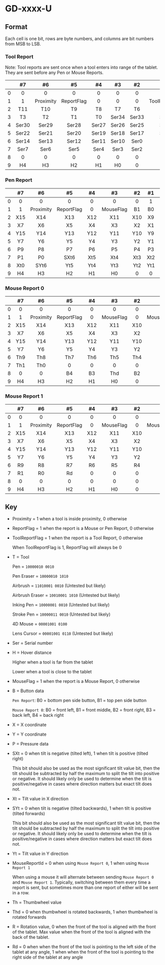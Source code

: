 # GD-xxxx-U

## Format

Each cell is one bit, rows are byte numbers, and columns are bit numbers from MSB to LSB.

### Tool Report

Note: Tool reports are sent once when a tool enters into range of the tablet. They are sent before any Pen or Mouse Reports.

|   |   #7  |     #6    |     #5     |   #4  |   #3  |   #2  |       #1       |   #0  |
|:-:|:-----:|:---------:|:----------:|:-----:|:-----:|:-----:|:--------------:|:-----:|
| 0 |   0   |     0     |      0     |   0   |   0   |   0   |        1       |   0   |
| 1 |   1   | Proximity | ReportFlag |   0   |   0   |   0   | ToolReportFlag |   0   |
| 2 |  T11  |    T10    |     T9     |   T8  |   T7  |   T6  |       T5       |   T4  |
| 3 |   T3  |     T2    |     T1     |   T0  | Ser34 | Ser33 |      Ser32     | Ser31 |
| 4 | Ser30 |   Ser29   |    Ser28   | Ser27 | Ser26 | Ser25 |      Ser24     | Ser23 |
| 5 | Ser22 |   Ser21   |    Ser20   | Ser19 | Ser18 | Ser17 |      Ser16     | Ser15 |
| 6 | Ser14 |   Ser13   |    Ser12   | Ser11 | Ser10 |  Ser0 |      Ser9      |  Ser8 |
| 7 |  Ser7 |    Ser6   |    Ser5    |  Ser4 |  Ser3 |  Ser2 |      Ser1      |  Ser0 |
| 8 |   0   |     0     |      0     |   0   |   0   |   0   |        0       |   0   |
| 9 |   H4  |     H3    |     H2     |   H1  |   H0  |   0   |        0       |   0   |

### Pen Report

|   |  #7 |     #6    |     #5     |  #4 |     #3    |  #2 |  #1 |  #0 |
|:-:|:---:|:---------:|:----------:|:---:|:---------:|:---:|:---:|:---:|
| 0 |  0  |     0     |      0     |  0  |     0     |  0  |  1  |  0  |
| 1 |  1  | Proximity | ReportFlag |  0  | MouseFlag |  B1 |  B0 |  0  |
| 2 | X15 |    X14    |     X13    | X12 |    X11    | X10 |  X9 |  X8 |
| 3 |  X7 |     X6    |     X5     |  X4 |     X3    |  X2 |  X1 |  X0 |
| 4 | Y15 |    Y14    |     Y13    | Y12 |    Y11    | Y10 |  Y9 |  Y8 |
| 5 |  Y7 |     Y6    |     Y5     |  Y4 |     Y3    |  Y2 |  Y1 |  Y0 |
| 6 |  P9 |     P8    |     P7     |  P6 |     P5    |  P4 |  P3 |  P2 |
| 7 |  P1 |     P0    |    SXt6    | Xt5 |    Xt4    | Xt3 | Xt2 | Xt1 |
| 8 | Xt0 |    SYt6   |     Yt5    | Yt4 |    Yt3    | Yt2 | Yt1 | Yt0 |
| 9 |  H4 |     H3    |     H2     |  H1 |     H0    |  0  |  0  |  0  |

### Mouse Report 0

|   |  #7 |     #6    |     #5     |  #4 |     #3    |  #2 |       #1      |  #0 |
|:-:|:---:|:---------:|:----------:|:---:|:---------:|:---:|:-------------:|:---:|
| 0 |  0  |     0     |      0     |  0  |     0     |  0  |       1       |  0  |
| 1 |  1  | Proximity | ReportFlag |  0  | MouseFlag |  0  | MouseReportId |  0  |
| 2 | X15 |    X14    |     X13    | X12 |    X11    | X10 |       X9      |  X8 |
| 3 |  X7 |     X6    |     X5     |  X4 |     X3    |  X2 |       X1      |  X0 |
| 4 | Y15 |    Y14    |     Y13    | Y12 |    Y11    | Y10 |       Y9      |  Y8 |
| 5 |  Y7 |     Y6    |     Y5     |  Y4 |     Y3    |  Y2 |       Y1      |  Y0 |
| 6 | Th9 |    Th8    |     Th7    | Th6 |    Th5    | Th4 |      Th3      | Th2 |
| 7 | Th1 |    Th0    |      0     |  0  |     0     |  0  |       0       |  0  |
| 8 |  0  |     0     |     B4     |  B3 |    Thd    |  B2 |       B1      |  B0 |
| 9 |  H4 |     H3    |     H2     |  H1 |     H0    |  0  |       0       |  0  |

### Mouse Report 1

|   |  #7 |     #6    |     #5     |  #4 |     #3    |  #2 |       #1      | #0 |
|:-:|:---:|:---------:|:----------:|:---:|:---------:|:---:|:-------------:|:--:|
| 0 |  0  |     0     |      0     |  0  |     0     |  0  |       1       |  0 |
| 1 |  1  | Proximity | ReportFlag |  0  | MouseFlag |  0  | MouseReportId |  0 |
| 2 | X15 |    X14    |     X13    | X12 |    X11    | X10 |       X9      | X8 |
| 3 |  X7 |     X6    |     X5     |  X4 |     X3    |  X2 |       X1      | X0 |
| 4 | Y15 |    Y14    |     Y13    | Y12 |    Y11    | Y10 |       Y9      | Y8 |
| 5 |  Y7 |     Y6    |     Y5     |  Y4 |     Y3    |  Y2 |       Y1      | Y0 |
| 6 |  R9 |     R8    |     R7     |  R6 |     R5    |  R4 |       R3      | R2 |
| 7 |  R1 |     R0    |     Rd     |  0  |     0     |  0  |       0       |  0 |
| 8 |  0  |     0     |      0     |  0  |     0     |  0  |       0       |  0 |
| 9 |  H4 |     H3    |     H2     |  H1 |     H0    |  0  |       0       |  0 |

## Key

- Proximity = 1 when a tool is inside proximity, 0 otherwise

- ReportFlag = 1 when the report is a Mouse or Pen Report, 0 otherwise

- ToolReportFlag = 1 when the report is a Tool Report, 0 otherwise

    When ToolReportFlag is 1, ReportFlag will always be 0

- T = Tool

    Pen = `10000010 0010`

    Pen Eraser = `10000010 1010`

    Airbrush = `11010001 0010` (Untested but likely)

    Airbrush Eraser = `10010001 1010` (Untested but likely)

    Inking Pen = `10000001 0010` (Untested but likely)

    Stroke Pen = `10000011 0010` (Untested but likely)

    4D Mouse = `00001001 0100`

    Lens Cursor = `00001001 0110` (Untested but likely)

- Ser = Serial number

- H = Hover distance

    Higher when a tool is far from the tablet

    Lower when a tool is close to the tablet

- MouseFlag = 1 when the report is a Mouse Report, 0 otherwise

- B = Button data

    `Pen Report`: B0 = bottom pen side button, B1 = top pen side button

    `Mouse Report 0`: B0 = front left, B1 = front middle, B2 = front right, B3 = back left, B4 = back right

- X = X coordinate

- Y = Y coordinate

- P = Pressure data

- SXt = 0 when tilt is negative (tilted left), 1 when tilt is positive (tilted right)

    This bit should also be used as the most significant tilt value bit, then the tilt should be subtracted by half the maximum to split the tilt into positive or negative. It should likely only be used to determine when the tilt is positive/negative in cases where direction matters but exact tilt does not.

- Xt = Tilt value in X direction

- SYt = 0 when tilt is negative (tilted backwards), 1 when tilt is positive (tilted forwards)

    This bit should also be used as the most significant tilt value bit, then the tilt should be subtracted by half the maximum to split the tilt into positive or negative. It should likely only be used to determine when the tilt is positive/negative in cases where direction matters but exact tilt does not.

- Yt = Tilt value in Y direction

- MouseReportId = 0 when using `Mouse Report 0`, 1 when using `Mouse Report 1`

    When using a mouse it will alternate between sending `Mouse Report 0` and `Mouse Report 1`. Typically, switching between them every time a report is sent, but sometimes more than one report of either will be sent in a row.

- Th = Thumbwheel value

- Thd = 0 when thumbwheel is rotated backwards, 1 when thumbwheel is rotated forwards

- R = Rotation value, 0 when the front of the tool is aligned with the front of the tablet. Max value when the front of the tool is aligned with the back of the tablet.

- Rd = 0 when when the front of the tool is pointing to the left side of the tablet at any angle, 1 when when the front of the tool is pointing to the right side of the tablet at any angle